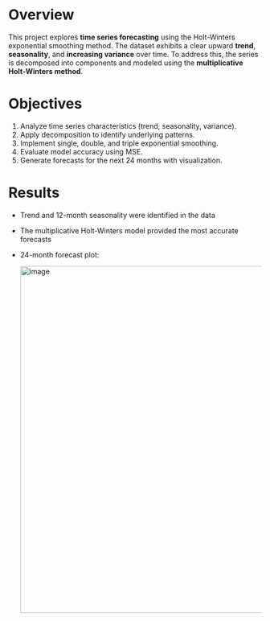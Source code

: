 # Overview
This project explores **time series forecasting** using the Holt-Winters exponential smoothing method. The dataset exhibits a clear upward **trend**, **seasonality**, and **increasing variance** over time. To address this, the series is decomposed into components and modeled using the **multiplicative Holt-Winters method**.

# Objectives
1. Analyze time series characteristics (trend, seasonality, variance).
2. Apply decomposition to identify underlying patterns.
3. Implement single, double, and triple exponential smoothing.
4. Evaluate model accuracy using MSE.
5. Generate forecasts for the next 24 months with visualization.

# Results
* Trend and 12-month seasonality were identified in the data
* The multiplicative Holt-Winters model provided the most accurate forecasts
* 24-month forecast plot:
  
  <img width="1189" height="690" alt="image" src="https://github.com/user-attachments/assets/41f3643d-3216-40b9-b4ac-52bdebea72c4" />

